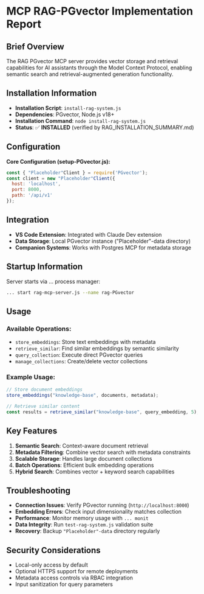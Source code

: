 # MCP RAG-PGvector Implementation Report

## Brief Overview
The RAG PGvector MCP server provides vector storage and retrieval capabilities for AI assistants through the Model Context Protocol, enabling semantic search and retrieval-augmented generation functionality.

## Installation Information
- **Installation Script**: `install-rag-system.js`
- **Dependencies**: PGvector, Node.js v18+
- **Installation Command**: `node install-rag-system.js`
- **Status**: ✅ **INSTALLED** (verified by RAG_INSTALLATION_SUMMARY.md)

## Configuration
**Core Configuration (setup-PGvector.js):**
```javascript
const { "Placeholder"Client } = require('PGvector');
const client = new "Placeholder"Client({
  host: 'localhost',
  port: 8000,
  path: '/api/v1'
});
```

## Integration
- **VS Code Extension**: Integrated with Claude Dev extension
- **Data Storage**: Local PGvector instance ("Placeholder"-data directory)
- **Companion Systems**: Works with Postgres MCP for metadata storage

## Startup Information
Server starts via ... process manager:
```bash
... start rag-mcp-server.js --name rag-PGvector
```

## Usage
### Available Operations:
- `store_embeddings`: Store text embeddings with metadata
- `retrieve_similar`: Find similar embeddings by semantic similarity
- `query_collection`: Execute direct PGvector queries
- `manage_collections`: Create/delete vector collections

### Example Usage:
```javascript
// Store document embeddings
store_embeddings("knowledge-base", documents, metadata);

// Retrieve similar content
const results = retrieve_similar("knowledge-base", query_embedding, 5);
```

## Key Features
1. **Semantic Search**: Context-aware document retrieval
2. **Metadata Filtering**: Combine vector search with metadata constraints
3. **Scalable Storage**: Handles large document collections
4. **Batch Operations**: Efficient bulk embedding operations
5. **Hybrid Search**: Combines vector + keyword search capabilities

## Troubleshooting
- **Connection Issues**: Verify PGvector running (`http://localhost:8000`)
- **Embedding Errors**: Check input dimensionality matches collection
- **Performance**: Monitor memory usage with `... monit`
- **Data Integrity**: Run `test-rag-system.js` validation suite
- **Recovery**: Backup `"Placeholder"-data` directory regularly

## Security Considerations
- Local-only access by default
- Optional HTTPS support for remote deployments
- Metadata access controls via RBAC integration
- Input sanitization for query parameters

